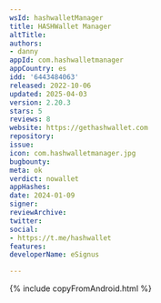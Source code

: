 ```yaml
---
wsId: hashwalletManager
title: HASHWallet Manager
altTitle: 
authors:
- danny
appId: com.hashwalletmanager
appCountry: es
idd: '6443484063'
released: 2022-10-06
updated: 2025-04-03
version: 2.20.3
stars: 5
reviews: 8
website: https://gethashwallet.com
repository: 
issue: 
icon: com.hashwalletmanager.jpg
bugbounty: 
meta: ok
verdict: nowallet
appHashes: 
date: 2024-01-09
signer: 
reviewArchive: 
twitter: 
social:
- https://t.me/hashwallet
features: 
developerName: eSignus

---
```


{% include copyFromAndroid.html %}
